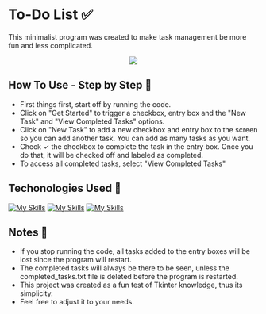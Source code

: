 # To-Do List ✅

This minimalist program was created to make task management be more fun and less complicated.

<div align="center">
   <img src="https://i.giphy.com/H2BUAGtlXfoVPmUrWS.webp">
</div>

## How To Use - Step by Step 🐾
- First things first, start off by running the code.
- Click on "Get Started" to trigger a checkbox, entry box and the "New Task" and "View Completed Tasks" options.
- Click on "New Task" to add a new checkbox and entry box to the screen so you can add another task. You can add as many tasks as you want.
- Check ✓ the checkbox to complete the task in the entry box. Once you do that, it will be checked off and labeled as completed.
- To access all completed tasks, select "View Completed Tasks"

## Techonologies Used 🔧

[![My Skills](https://skillicons.dev/icons?i=python)](https://skillicons.dev)
[![My Skills](https://skillicons.dev/icons?i=pycharm)](https://skillicons.dev)
[![My Skills](https://skillicons.dev/icons?i=github)](https://skillicons.dev)

## Notes 📌
- If you stop running the code, all tasks added to the entry boxes will be lost since the program will restart.
- The completed tasks will always be there to be seen, unless the completed_tasks.txt file is deleted before the program is restarted.
- This project was created as a fun test of Tkinter knowledge, thus its simplicity.
- Feel free to adjust it to your needs.
